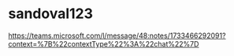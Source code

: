# sandoval123

https://teams.microsoft.com/l/message/48:notes/1733466292091?context=%7B%22contextType%22%3A%22chat%22%7D